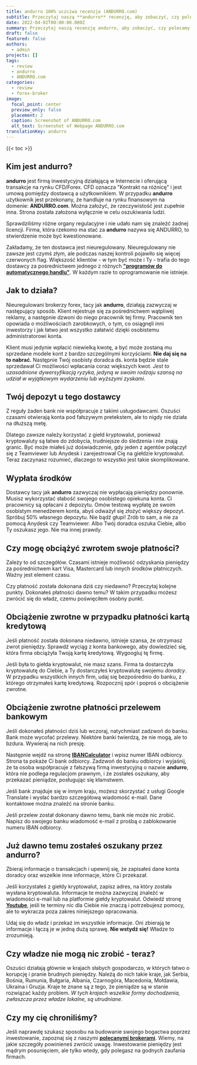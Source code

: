 ```yaml
---
title: andurro 100% uczciwa recenzja (ANDURRO.com)
subtitle: Przeczytaj naszą **andurro** recenzję, aby zobaczyć, czy polecamy tego brokera do handlu. Aby wyjaśnić, jest to recenzja **ANDURRO.com**.
date: 2022-04-02T00:00:00.000Z
summary: Przeczytaj naszą recenzję andurro, aby zobaczyć, czy polecamy tego brokera do handlu. Aby wyjaśnić, jest to recenzja ANDURRO.com.
draft: false
featured: false
authors:
  - admin
projects: []
tags:
  - review
  - andurro
  - ANDURRO.com
categories:
  - review
  - forex-broker
image:
  focal_point: center
  preview_only: false
  placement: 2
  caption: Screenshot of ANDURRO.com
  alt_text: Screenshot of Webpage ANDURRO.com
translationKey: andurro
---
```


<!--StartFragment-->

{{< toc >}}

## Kim jest andurro?

**andurro** jest firmą inwestycyjną działającą w Internecie i oferującą transakcje na rynku CFD/Forex. CFD oznacza "Kontrakt na różnicę" i jest umową pomiędzy dostawcą a użytkownikiem. W przypadku **andurro** użytkownik jest przekonany, że handluje na rynku finansowym na domenie: **ANDURRO.com**. Można założyć, że rzeczywistość jest zupełnie inna. Strona została założona wyłącznie w celu oszukiwania ludzi.

Sprawdziliśmy różne organy regulacyjne i nie udało nam się znaleźć żadnej licencji. Firma, która rzekomo ma stać za **andurro** nazywa się ANDURRO, to stwierdzenie może być kwestionowane.

Zakładamy, że ten dostawca jest nieuregulowany. Nieuregulowany nie zawsze jest czymś złym, ale podczas naszej kontroli pojawiło się więcej czerwonych flag. Większość klientów - w tym być może i Ty - trafia do tego dostawcy za pośrednictwem jednego z różnych **["programów do automatycznego handlu"](../../category/autotrader/)**. W każdym razie to oprogramowanie nie istnieje.

## Jak to działa?

Nieuregulowani brokerzy forex, tacy jak **andurro**, działają zazwyczaj w następujący sposób. Klient rejestruje się za pośrednictwem wątpliwej reklamy, a następnie dzwoni do niego pracownik tej firmy. Pracownik ten opowiada o możliwościach zarobkowych, o tym, co osiągnęli inni inwestorzy i jak łatwo jest wszystko załatwić dzięki osobistemu administratorowi konta.

Klient musi jedynie wpłacić niewielką kwotę, a być może zostaną mu sprzedane modele kont z bardzo szczególnymi korzyściami. **Nie daj się na to nabrać.** Następnie Twój osobisty doradca ds. konta będzie stale sprzedawał Ci możliwości wpłacania coraz większych kwot. *Jest to uzasadnione dywersyfikacją ryzyka, jedyną w swoim rodzaju szansą na udział w wyjątkowym wydarzeniu lub wyższymi zyskami.*

## Twój depozyt u tego dostawcy

Z reguły żaden bank nie współpracuje z takimi usługodawcami. Oszuści czasami otwierają konta pod fałszywym pretekstem, ale to nigdy nie działa na dłuższą metę.

Dlatego zawsze należy korzystać z giełd kryptowalut, ponieważ kryptowaluty są łatwe do zdobycia, trudniejsze do śledzenia i nie znają granic. Być może miałeś już doświadczenie, gdy jeden z agentów połączył się z Teamviewer lub Anydesk i zarejestrował Cię na giełdzie kryptowalut. Teraz zaczynasz rozumieć, dlaczego to wszystko jest takie skomplikowane.

## Wypłata środków

Dostawcy tacy jak **andurro** zazwyczaj nie wypłacają pieniędzy ponownie. Musisz wykorzystać słabość swojego osobistego opiekuna konta. Ci pracownicy są opłacani z depozytu. Omów testową wypłatę ze swoim osobistym menedżerem konta, abyś odważył się złożyć większy depozyt. Spróbuj 50% własnego depozytu. Nie bądź głupi! Zrób to sam, a nie za pomocą Anydesk czy Teamviewer. Albo Twój doradca oszuka Ciebie, albo Ty oszukasz jego. Nie ma innej prawdy.

## Czy mogę obciążyć zwrotem swoje płatności?

Zależy to od szczegółów. Czasami istnieje możliwość odzyskania pieniędzy za pośrednictwem kart Visa, Mastercard lub innych środków płatniczych. Ważny jest element czasu.

Czy płatność została dokonana dziś czy niedawno? Przeczytaj kolejne punkty. Dokonałeś płatności dawno temu? W takim przypadku możesz zwrócić się do władz, czemu poświęciłem osobny punkt.

## Obciążenie zwrotne w przypadku płatności kartą kredytową

Jeśli płatność została dokonana niedawno, istnieje szansa, że otrzymasz zwrot pieniędzy. Sprawdź wyciąg z konta bankowego, aby dowiedzieć się, która firma obciążyła Twoją kartę kredytową. Wygoogluj tę firmę.

Jeśli była to giełda kryptowalut, nie masz szans. Firma ta dostarczyła kryptowalutę do Ciebie, a Ty dostarczyłeś kryptowalutę swojemu *doradcy*. W przypadku wszystkich innych firm, udaj się bezpośrednio do banku, z którego otrzymałeś kartę kredytową. Rozpocznij spór i poproś o obciążenie zwrotne.

## Obciążenie zwrotne płatności przelewem bankowym

Jeśli dokonałeś płatności dziś lub wczoraj, natychmiast zadzwoń do banku. Bank może wycofać przelewy. Niektóre banki twierdzą, że nie mogą, ale to bzdura. Wywieraj na nich presję.

Następnie wejdź na stronę **[IBANCalculator](https://www.ibancalculator.com/)** i wpisz numer IBAN odbiorcy. Strona ta pokaże Ci bank odbiorcy. Zadzwoń do banku odbiorcy i wyjaśnij, że ta osoba współpracuje z fałszywą firmą inwestycyjną o nazwie **andurro**, która nie podlega regulacjom prawnym, i że zostałeś oszukany, aby przekazać pieniądze, posługując się kłamstwem.

Jeśli bank znajduje się w innym kraju, możesz skorzystać z usługi Google Translate i wysłać bardzo szczegółową wiadomość e-mail. Dane kontaktowe można znaleźć na stronie banku.

Jeśli przelew został dokonany dawno temu, bank nie może nic zrobić. Napisz do swojego banku wiadomość e-mail z prośbą o zablokowanie numeru IBAN odbiorcy.

## Już dawno temu zostałeś oszukany przez andurro?

Zbieraj informacje o transakcjach i upewnij się, że zapisałeś dane konta doradcy oraz wszelkie inne informacje, które Ci przekazał.

Jeśli korzystałeś z giełdy kryptowalut, zapisz adres, na który została wysłana kryptowaluta. Informacje te można zazwyczaj znaleźć w wiadomości e-mail lub na platformie giełdy kryptowalut. Odwiedź stronę **[Youtube](https://www.youtube.com/results?search_query=crypo+terms)**, jeśli te terminy nic dla Ciebie nie znaczą i potrzebujesz pomocy, ale to wykracza poza zakres niniejszego opracowania.

Udaj się do władz i przekaż im wszystkie informacje. Oni zbierają te informacje i łączą je w jedną dużą sprawę. **Nie wstydź się!** Władze to zrozumieją.

## Czy władze nie mogą nic zrobić - teraz?

Oszuści działają głównie w krajach słabych gospodarczo, w których łatwo o korupcję i pranie brudnych pieniędzy. Należą do nich takie kraje, jak Serbia, Bośnia, Rumunia, Bułgaria, Albania, Czarnogóra, Macedonia, Mołdawia, Ukraina i Gruzja. Kraje te znane są z tego, że pieniądze są w stanie rozwiązać każdy problem. *W tych krajach wszelkie formy dochodzenia, zwłaszcza przez władze lokalne, są utrudniane.*

## Czy my cię chroniliśmy?

Jeśli naprawdę szukasz sposobu na budowanie swojego bogactwa poprzez inwestowanie, zapoznaj się z naszymi **[polecanymi brokerami](../../category/recommendation/)**. Wiemy, na jakie szczegóły powinieneś zwrócić uwagę. Inwestowanie pieniędzy jest mądrym posunięciem, ale tylko wtedy, gdy polegasz na godnych zaufania firmach.

<!--EndFragment-->



